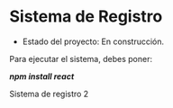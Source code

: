 <h1>Sistema de Registro</h1>

- Estado del proyecto: En construcción.

Para ejecutar el sistema, debes poner:

***npm install react***

Sistema de registro 2
